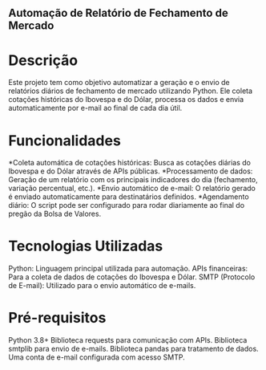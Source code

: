 ## Automação de Relatório de Fechamento de Mercado

# Descrição
Este projeto tem como objetivo automatizar a geração e o envio de relatórios diários de fechamento de mercado utilizando Python. Ele coleta cotações históricas do Ibovespa e do Dólar, processa os dados e envia automaticamente por e-mail ao final de cada dia útil.

# Funcionalidades
*Coleta automática de cotações históricas: Busca as cotações diárias do Ibovespa e do Dólar através de APIs públicas.
*Processamento de dados: Geração de um relatório com os principais indicadores do dia (fechamento, variação percentual, etc.).
*Envio automático de e-mail: O relatório gerado é enviado automaticamente para destinatários definidos.
*Agendamento diário: O script pode ser configurado para rodar diariamente ao final do pregão da Bolsa de Valores.

# Tecnologias Utilizadas
Python: Linguagem principal utilizada para automação.
APIs financeiras: Para a coleta de dados de cotações do Ibovespa e Dólar.
SMTP (Protocolo de E-mail): Utilizado para o envio automático de e-mails.

# Pré-requisitos
Python 3.8+
Biblioteca requests para comunicação com APIs.
Biblioteca smtplib para envio de e-mails.
Biblioteca pandas para tratamento de dados.
Uma conta de e-mail configurada com acesso SMTP.
